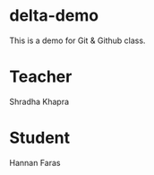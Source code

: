 # delta-demo
This is a demo for Git &amp; Github class.

# Teacher
Shradha Khapra

# Student
Hannan Faras